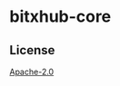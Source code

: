 # bitxhub-core

## License

[Apache-2.0](https://github.com/theneverse/neverse-core/blob/master/LICENSE)
